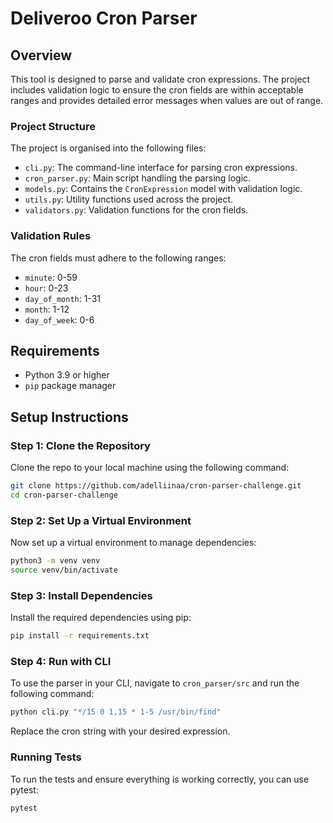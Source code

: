 # Deliveroo Cron Parser

## Overview

This tool is designed to parse and validate cron expressions. 
The project includes validation logic to ensure the cron fields are within acceptable ranges and provides detailed
error messages when values are out of range.

### Project Structure

The project is organised into the following files:

- `cli.py`: The command-line interface for parsing cron expressions.
- `cron_parser.py`: Main script handling the parsing logic.
- `models.py`: Contains the `CronExpression` model with validation logic.
- `utils.py`: Utility functions used across the project.
- `validators.py`: Validation functions for the cron fields.

### Validation Rules

The cron fields must adhere to the following ranges:

- `minute`: 0-59
- `hour`: 0-23
- `day_of_month`: 1-31
- `month`: 1-12
- `day_of_week`: 0-6


## Requirements

- Python 3.9 or higher
- `pip` package manager

## Setup Instructions

### Step 1: Clone the Repository

Clone the repo to your local machine using the following command:

```sh
git clone https://github.com/adelliinaa/cron-parser-challenge.git
cd cron-parser-challenge
```

### Step 2: Set Up a Virtual Environment

Now set up a virtual environment to manage dependencies:

```sh
python3 -m venv venv
source venv/bin/activate
```

### Step 3: Install Dependencies
Install the required dependencies using pip:

```sh
pip install -r requirements.txt
```

### Step 4: Run with CLI
To use the parser in your CLI, navigate to `cron_parser/src` and run
the following command:

```sh
python cli.py "*/15 0 1,15 * 1-5 /usr/bin/find"

```

Replace the cron string with your desired expression.

### Running Tests

To run the tests and ensure everything is working correctly, you can use pytest:

```sh
pytest
```
